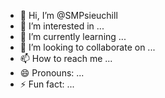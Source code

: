 - 👋 Hi, I’m @SMPsieuchill
- 👀 I’m interested in ...
- 🌱 I’m currently learning ...
- 💞️ I’m looking to collaborate on ...
- 📫 How to reach me ...
- 😄 Pronouns: ...
- ⚡ Fun fact: ...

<!---
SMPsieuchill/SMPsieuchill is a ✨ special ✨ repository because its `README.md` (this file) appears on your GitHub profile.
You can click the Preview link to take a look at your changes.
--->
